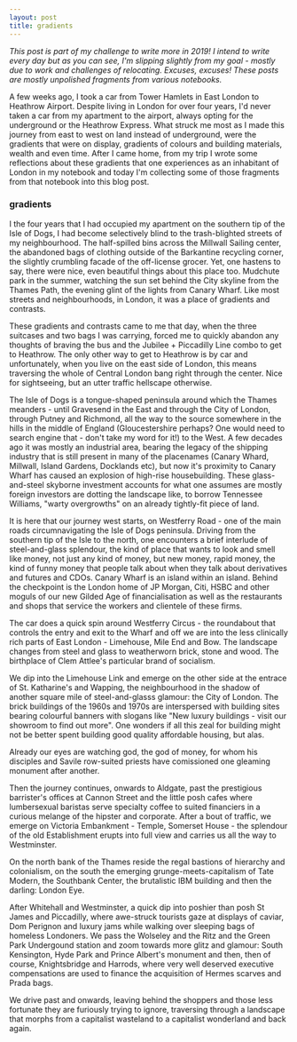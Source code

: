 ```yaml
---
layout: post
title: gradients
---
```


_This post is part of my challenge to write more in 2019! I intend to write every day but as you can see, I'm slipping slightly from my goal - mostly due to work and challenges of relocating. Excuses, excuses! These posts are mostly unpolished fragments from various notebooks._

A few weeks ago, I took a car from Tower Hamlets in East London to Heathrow Airport. Despite living in London for over four years, I'd never taken a car from my apartment to the airport, always opting for the underground or the Heathrow Express. What struck me most as I made this journey from east to west on land instead of underground, were the gradients that were on display, gradients of colours and building materials, wealth and even time. After I came home, from my trip I wrote some reflections about these gradients that one experiences as an inhabitant of London in my notebook and today I'm collecting some of those fragments from that notebook into this blog post.

### gradients

I the four years that I had occupied my apartment on the southern tip of the Isle of Dogs, I had become selectively blind to the trash-blighted streets of my neighbourhood. The half-spilled bins across the Millwall Sailing center, the abandoned bags of clothing outside of the Barkantine recycling corner, the slightly crumbling facade of the off-license grocer. Yet, one hastens to say, there were nice, even beautiful things about this place too. Mudchute park in the summer, watching the sun set behind the City skyline from the Thames Path, the evening glint of the lights from Canary Wharf. Like most streets and neighbourhoods, in London, it was a place of gradients and contrasts. 

These gradients and contrasts came to me that day, when the three suitcases and two bags I was carrying, forced me to quickly abandon any thoughts of braving the bus and the Jubilee + Piccadilly Line combo to get to Heathrow. The only other way to get to Heathrow is by car and unfortunately, when you live on the east side of London, this means traversing the whole of Central London bang right through the center. Nice for sightseeing, but an utter traffic hellscape otherwise. 

The Isle of Dogs is a tongue-shaped peninsula around which the Thames meanders - until Gravesend in the East and through the City of London, through Putney and Richmond, all the way to the source somewhere in the hills in the middle of England (Gloucestershire perhaps? One would need to search engine that - don't take my word for it!) to the West. A few decades ago it was mostly an industrial area, bearing the legacy of the shipping industry that is still present in many of the placenames (Canary Whard, Millwall, Island Gardens, Docklands etc), but now it's proximity to Canary Wharf has caused an explosion of high-rise housebuilding. These glass-and-steel skyborne investment accounts for what one assumes are mostly foreign investors are dotting the landscape like, to borrow Tennessee Williams, "warty overgrowths" on an already tightly-fit piece of land. 

It is here that our journey west starts, on Westferry Road - one of the main roads circumnavigating the Isle of Dogs peninsula. Driving from the southern tip of the Isle to the north, one encounters a brief interlude of steel-and-glass splendour, the kind of place that wants to look and smell like money, not just any kind of money, but new money, rapid money, the kind of funny money that people talk about when they talk about derivatives and futures and CDOs. Canary Wharf is an island within an island. Behind the checkpoint is the London home of JP Morgan, Citi, HSBC and other moguls of our new Gilded Age of financialisation as well as the restaurants and shops that service the workers and clientele of these firms. 

The car does a quick spin around Westferry Circus - the roundabout that controls the entry and exit to the Wharf and off we are into the less clinically rich parts of East London - Limehouse, Mile End and Bow. The landscape changes from steel and glass to weatherworn brick, stone and wood. The birthplace of Clem Attlee's particular brand of socialism.

We dip into the Limehouse Link and emerge on the other side at the entrace of St. Katharine's and Wapping, the neighbourhood in the shadow of another square mile of steel-and-glasss glamour: the City of London. The brick buildings of the 1960s and 1970s are interspersed with building sites bearing colourful banners with slogans like "New luxury buildings - visit our showroom to find out more". One wonders if all this zeal for building might not be better spent building good quality affordable housing, but alas. 

Already our eyes are watching god, the god of money, for whom his disciples and Savile row-suited priests have comissioned one gleaming monument after another. 

Then the journey continues, onwards to Aldgate, past the prestigious barrister's offices at Cannon Street and the little posh cafes where lumbersexual baristas serve specialty coffee to suited financiers in a curious melange of the hipster and corporate. After a bout of traffic, we emerge on Victoria Embankment - Temple, Somerset House - the splendour of the old Establishment erupts into full view and carries us all the way to Westminster. 

On the north bank of the Thames reside the regal bastions of hierarchy and colonialism, on the south the emerging grunge-meets-capitalism of Tate Modern, the Southbank Center, the brutalistic IBM building and then the darling: London Eye. 

After Whitehall and Westminster, a quick dip into poshier than posh St James and Piccadilly, where awe-struck tourists gaze at displays of caviar, Dom Perignon and luxury jams while walking over sleeping bags of homeless Londoners. We pass the Wolseley and the Ritz and the Green Park Undergound station and zoom towards more glitz and glamour: South Kensington, Hyde Park and Prince Albert's monument and then, then of course, Knightsbridge and Harrods, where very well deserved executive compensations are used to finance the acquisition of Hermes scarves and Prada bags.

We drive past and onwards, leaving behind the shoppers and those less fortunate they are furiously trying to ignore, traversing through a landscape that morphs from a capitalist wasteland to a capitalist wonderland and back again.  






